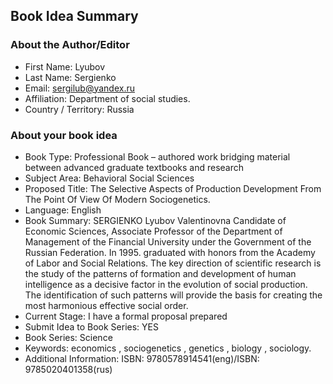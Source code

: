 ## Book Idea Summary

### About the Author/Editor

- First Name:  Lyubov
- Last Name: Sergienko
- Email: sergilub@yandex.ru
- Affiliation: Department of social studies.
- Country / Territory: Russia

### About your book idea
- Book Type: Professional Book – authored work bridging material between advanced graduate textbooks and research
- Subject Area: Behavioral Social Sciences
- Proposed Title: The Selective Aspects of Production Development From The Point Of View Of Modern Sociogenetics.
- Language: English 
- Book Summary: SERGIENKO Lyubov Valentinovna Candidate of Economic Sciences, Associate Professor of the Department of Management of the Financial University under the Government of the Russian Federation. In 1995. graduated with honors from the Academy of Labor and Social Relations. The key direction of scientific research is the study of the patterns of formation and development of human intelligence as a decisive factor in the evolution of social production. The identification of such patterns will provide the basis for creating the most harmonious effective social order.
- Current Stage: I have a formal proposal prepared
- Submit Idea to Book Series: YES
- Book Series: Science
- Keywords: economics , sociogenetics , genetics , biology , sociology.
- Additional Information: ISBN: 9780578914541(eng)/ISBN: 9785020401358(rus)
